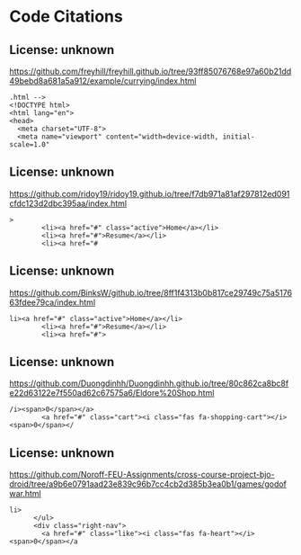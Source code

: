 # Code Citations

## License: unknown
https://github.com/freyhill/freyhill.github.io/tree/93ff85076768e97a60b21dd49bebd8a681a5a912/example/currying/index.html

```
.html -->
<!DOCTYPE html>
<html lang="en">
<head>
  <meta charset="UTF-8">
  <meta name="viewport" content="width=device-width, initial-scale=1.0"
```


## License: unknown
https://github.com/ridoy19/ridoy19.github.io/tree/f7db971a81af297812ed091cfdc123d2dbc395aa/index.html

```
>
        <li><a href="#" class="active">Home</a></li>
        <li><a href="#">Resume</a></li>
        <li><a href="#
```


## License: unknown
https://github.com/BinksW/github.io/tree/8ff1f4313b0b817ce29749c75a517663fdee79ca/index.html

```
li><a href="#" class="active">Home</a></li>
        <li><a href="#">Resume</a></li>
        <li><a href="#">
```


## License: unknown
https://github.com/Duongdinhh/Duongdinhh.github.io/tree/80c862ca8bc8fe22d63122e7f550ad62c67575a6/Eldore%20Shop.html

```
/i><span>0</span></a>
        <a href="#" class="cart"><i class="fas fa-shopping-cart"></i><span>0</span></
```


## License: unknown
https://github.com/Noroff-FEU-Assignments/cross-course-project-bjo-droid/tree/a9b6e0791aad23e839c96b7cc4cb2d385b3ea0b1/games/godofwar.html

```
li>
      </ul>
      <div class="right-nav">
        <a href="#" class="like"><i class="fas fa-heart"></i><span>0</span></a
```

